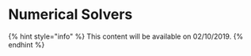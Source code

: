 # Numerical Solvers

{% hint style="info" %}
This content will be available on 02/10/2019.
{% endhint %}

